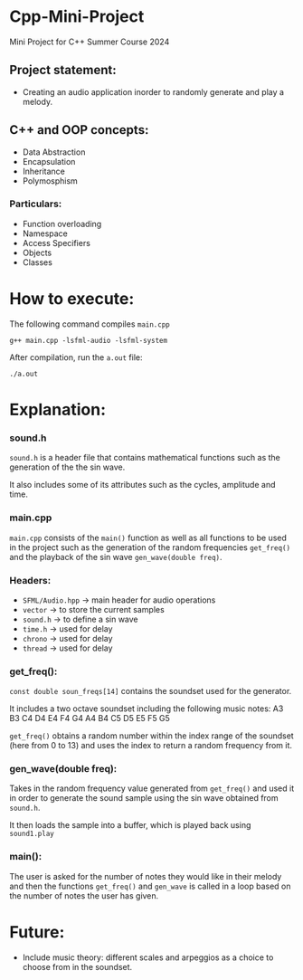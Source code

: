 # Cpp-Mini-Project
Mini Project for C++ Summer Course 2024

## Project statement: 
- Creating an audio application inorder to randomly generate and play a melody.

## C++ and OOP concepts:
- Data Abstraction
- Encapsulation
- Inheritance
- Polymosphism

### Particulars:
- Function overloading
- Namespace
- Access Specifiers
- Objects
- Classes

# How to execute:

The following command compiles ```main.cpp```
```
g++ main.cpp -lsfml-audio -lsfml-system
```
After compilation, run the ```a.out``` file:
```
./a.out
```

# Explanation:

### sound.h

```sound.h``` is a header file that contains mathematical functions such as the generation of the the sin wave.

It also includes some of its attributes such as the cycles, amplitude and time.

### main.cpp

```main.cpp``` consists of the ```main()``` function as well as all functions to be used in the project such as the generation of the random frequencies ```get_freq()``` and the playback of the sin wave ```gen_wave(double freq)```.

### Headers:

- ```SFML/Audio.hpp```	-> main header for audio operations
- ```vector```		-> to store the current samples
- ```sound.h```		-> to define a sin wave
- ```time.h```		-> used for delay
- ```chrono```		-> used for delay
- ```thread```		-> used for delay

### get_freq():

```const double soun_freqs[14]``` contains the soundset used for the generator.

It includes a two octave soundset including the following music notes:
A3 B3 C4 D4 E4 F4 G4 A4 B4 C5 D5 E5 F5 G5

```get_freq()``` obtains a random number within the index range of the soundset (here from 0 to 13) and uses the index to return a random frequency from it.

### gen_wave(double freq):

Takes in the random frequency value generated from ```get_freq()``` and used it in order to generate the sound sample using the sin wave obtained from ```sound.h```.

It then loads the sample into a buffer, which is played back using ```sound1.play```

### main():

The user is asked for the number of notes they would like in their melody and then the functions ```get_freq()``` and ```gen_wave``` is called in a loop based on the number of notes the user has given.

# Future:

- Include music theory: different scales and arpeggios as a choice to choose from in the soundset.
